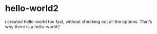 # hello-world2
i created hello-world too fast, without checking out all the options. That's why there is a hello-world2
